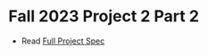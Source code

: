 # Fall 2023 Project 2 Part 2

- Read [Full Project Spec](https://eecs370.github.io/project_2_spec/#3-assembler-40-points)
